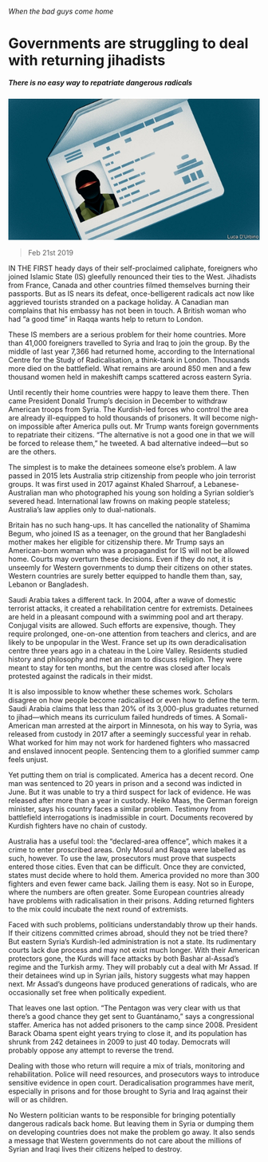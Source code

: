 ###### When the bad guys come home

# Governments are struggling to deal with returning jihadists 

##### There is no easy way to repatriate dangerous radicals 

![image](images/20190223_mad001.jpg) 

> Feb 21st 2019 

IN THE FIRST heady days of their self-proclaimed caliphate, foreigners who joined Islamic State (IS) gleefully renounced their ties to the West. Jihadists from France, Canada and other countries filmed themselves burning their passports. But as IS nears its defeat, once-belligerent radicals act now like aggrieved tourists stranded on a package holiday. A Canadian man complains that his embassy has not been in touch. A British woman who had “a good time” in Raqqa wants help to return to London. 

These IS members are a serious problem for their home countries. More than 41,000 foreigners travelled to Syria and Iraq to join the group. By the middle of last year 7,366 had returned home, according to the International Centre for the Study of Radicalisation, a think-tank in London. Thousands more died on the battlefield. What remains are around 850 men and a few thousand women held in makeshift camps scattered across eastern Syria. 

Until recently their home countries were happy to leave them there. Then came President Donald Trump’s decision in December to withdraw American troops from Syria. The Kurdish-led forces who control the area are already ill-equipped to hold thousands of prisoners. It will become nigh-on impossible after America pulls out. Mr Trump wants foreign governments to repatriate their citizens. “The alternative is not a good one in that we will be forced to release them,” he tweeted. A bad alternative indeed—but so are the others. 

The simplest is to make the detainees someone else’s problem. A law passed in 2015 lets Australia strip citizenship from people who join terrorist groups. It was first used in 2017 against Khaled Sharrouf, a Lebanese-Australian man who photographed his young son holding a Syrian soldier’s severed head. International law frowns on making people stateless; Australia’s law applies only to dual-nationals. 

Britain has no such hang-ups. It has cancelled the nationality of Shamima Begum, who joined IS as a teenager, on the ground that her Bangladeshi mother makes her eligible for citizenship there. Mr Trump says an American-born woman who was a propagandist for IS will not be allowed home. Courts may overturn these decisions. Even if they do not, it is unseemly for Western governments to dump their citizens on other states. Western countries are surely better equipped to handle them than, say, Lebanon or Bangladesh. 

Saudi Arabia takes a different tack. In 2004, after a wave of domestic terrorist attacks, it created a rehabilitation centre for extremists. Detainees are held in a pleasant compound with a swimming pool and art therapy. Conjugal visits are allowed. Such efforts are expensive, though. They require prolonged, one-on-one attention from teachers and clerics, and are likely to be unpopular in the West. France set up its own deradicalisation centre three years ago in a chateau in the Loire Valley. Residents studied history and philosophy and met an imam to discuss religion. They were meant to stay for ten months, but the centre was closed after locals protested against the radicals in their midst. 

It is also impossible to know whether these schemes work. Scholars disagree on how people become radicalised or even how to define the term. Saudi Arabia claims that less than 20% of its 3,000-plus graduates returned to jihad—which means its curriculum failed hundreds of times. A Somali-American man arrested at the airport in Minnesota, on his way to Syria, was released from custody in 2017 after a seemingly successful year in rehab. What worked for him may not work for hardened fighters who massacred and enslaved innocent people. Sentencing them to a glorified summer camp feels unjust. 

Yet putting them on trial is complicated. America has a decent record. One man was sentenced to 20 years in prison and a second was indicted in June. But it was unable to try a third suspect for lack of evidence. He was released after more than a year in custody. Heiko Maas, the German foreign minister, says his country faces a similar problem. Testimony from battlefield interrogations is inadmissible in court. Documents recovered by Kurdish fighters have no chain of custody. 

Australia has a useful tool: the “declared-area offence”, which makes it a crime to enter proscribed areas. Only Mosul and Raqqa were labelled as such, however. To use the law, prosecutors must prove that suspects entered those cities. Even that can be difficult. Once they are convicted, states must decide where to hold them. America provided no more than 300 fighters and even fewer came back. Jailing them is easy. Not so in Europe, where the numbers are often greater. Some European countries already have problems with radicalisation in their prisons. Adding returned fighters to the mix could incubate the next round of extremists. 

Faced with such problems, politicians understandably throw up their hands. If their citizens committed crimes abroad, should they not be tried there? But eastern Syria’s Kurdish-led administration is not a state. Its rudimentary courts lack due process and may not exist much longer. With their American protectors gone, the Kurds will face attacks by both Bashar al-Assad’s regime and the Turkish army. They will probably cut a deal with Mr Assad. If their detainees wind up in Syrian jails, history suggests what may happen next. Mr Assad’s dungeons have produced generations of radicals, who are occasionally set free when politically expedient. 

That leaves one last option. “The Pentagon was very clear with us that there’s a good chance they get sent to Guantánamo,” says a congressional staffer. America has not added prisoners to the camp since 2008. President Barack Obama spent eight years trying to close it, and its population has shrunk from 242 detainees in 2009 to just 40 today. Democrats will probably oppose any attempt to reverse the trend. 

Dealing with those who return will require a mix of trials, monitoring and rehabilitation. Police will need resources, and prosecutors ways to introduce sensitive evidence in open court. Deradicalisation programmes have merit, especially in prisons and for those brought to Syria and Iraq against their will or as children. 

No Western politician wants to be responsible for bringing potentially dangerous radicals back home. But leaving them in Syria or dumping them on developing countries does not make the problem go away. It also sends a message that Western governments do not care about the millions of Syrian and Iraqi lives their citizens helped to destroy. 

